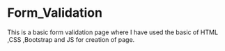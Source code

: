 # Form_Validation

This is a basic form validation page where I have used the basic of HTML ,CSS ,Bootstrap and JS for creation of page.
